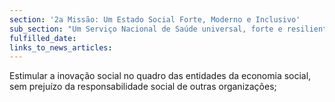 ```yaml
---
section: '2a Missão: Um Estado Social Forte, Moderno e Inclusivo'
sub_section: "Um Serviço Nacional de Saúde universal, forte e resiliente"
fulfilled_date:
links_to_news_articles:
---
```


Estimular a inovação social no quadro das entidades da economia social, sem prejuízo da responsabilidade social de outras organizações;